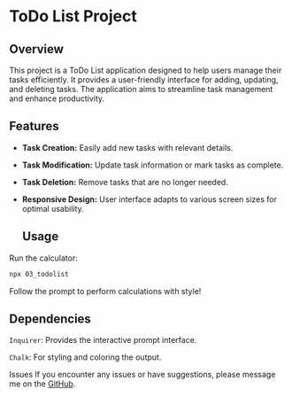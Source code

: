 # ToDo List Project

## Overview

This project is a ToDo List application designed to help users manage their tasks efficiently. It provides a user-friendly interface for adding, updating, and deleting tasks. The application aims to streamline task management and enhance productivity.

## Features

- **Task Creation:** Easily add new tasks with relevant details.
- **Task Modification:** Update task information or mark tasks as complete.
- **Task Deletion:** Remove tasks that are no longer needed.
- **Responsive Design:** User interface adapts to various screen sizes for optimal usability.

  ## Usage
Run the calculator:
```bash
npx 03_todolist
```
Follow the prompt to perform calculations with style!

## Dependencies
`Inquirer`: Provides the interactive prompt interface.

`Chalk`: For styling and coloring the output.

Issues
If you encounter any issues or have suggestions, please message me on the [GitHub](https://github.com/IqraZainab23).
 
